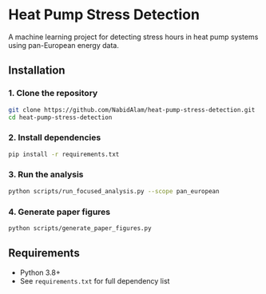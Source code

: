 # Heat Pump Stress Detection

A machine learning project for detecting stress hours in heat pump systems using pan-European energy data.

## Installation

### 1. Clone the repository
```bash
git clone https://github.com/NabidAlam/heat-pump-stress-detection.git
cd heat-pump-stress-detection
```

### 2. Install dependencies
```bash
pip install -r requirements.txt
```

### 3. Run the analysis
```bash
python scripts/run_focused_analysis.py --scope pan_european
```

### 4. Generate paper figures
```bash
python scripts/generate_paper_figures.py
```

## Requirements

- Python 3.8+
- See `requirements.txt` for full dependency list